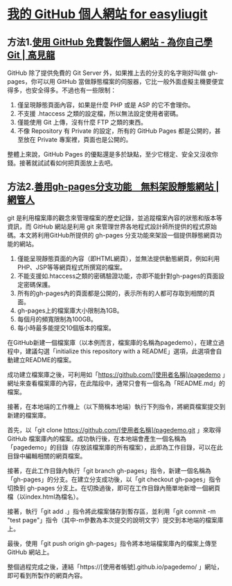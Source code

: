 # [我的 GitHub 個人網站 for easyliugit](https://easyliugit.github.io)

## 方法1.[使用 GitHub 免費製作個人網站 - 為你自己學 Git | 高見龍](https://gitbook.tw/chapters/github/using-github-pages)

GitHub 除了提供免費的 Git Server 外，如果推上去的分支的名字剛好叫做 gh-pages，你可以用 GitHub 當做靜態檔案的伺服器，它比一般外面虛擬主機要便宜得多，也安全得多。不過也有一些限制：

1. 僅呈現靜態頁面內容，如果是什麼 PHP 或是 ASP 的它不會理你。
2. 不支援 .htaccess 之類的設定檔，所以無法設定使用者密碼。
3. 僅能使用 Git 上傳，沒有什麼 FTP 之類的東西。
4. 不像 Repository 有 Private 的設定，所有的 GitHub Pages 都是公開的，甚至放在 Private 專案裡，頁面也是公開的。

整體上來說，GitHub Pages 的優點還是多於缺點，至少它穩定、安全又沒收你錢。接著就試試看如何把頁面放上去吧。

## 方法2.[善用gh-pages分支功能　無料架設靜態網站 | 網管人](https://www.netadmin.com.tw/netadmin/zh-tw/technology/89C148A5BC09490785753668A11280B8)

git 是利用檔案庫的觀念來管理檔案的歷史記錄，並追蹤檔案內容的狀態和版本等資訊，而 GitHub 網站是利用 git 來管理世界各地程式設計師所提供的程式原始碼。本文將利用GitHub所提供的 gh-pages 分支功能來架設一個提供靜態網頁功能的網站。

1. 僅能呈現靜態頁面的內容（即HTML網頁），並無法提供動態網頁，例如利用PHP、JSP等等網頁程式所撰寫的檔案。
2. 不能支援如.htaccess之類的密碼驗證功能，亦即不能針對gh-pages的頁面設定密碼保護。
3. 所有的gh-pages內的頁面都是公開的，表示所有的人都可存取到相關的頁面。
4. gh-pages上的檔案庫大小限制為1GB。
5. 每個月的頻寬限制為100GB。
6. 每小時最多能提交10個版本的檔案。

在GitHub新建一個檔案庫（以本例而言，檔案庫的名稱為pagedemo），在建立過程中，建議勾選「initialize this repository with a README」選項，此選項會自動建立README的檔案。

成功建立檔案庫之後，可利用如「https://github.com/[使用者名稱]/pagedemo 」網址來查看檔案庫的內容，在此階段中，通常只會有一個名為「README.md」的檔案。

接著，在本地端的工作機上（以下簡稱本地端）執行下列指令，將網頁檔案提交到新建的檔案庫。

首先，以「git clone https://github.com/[使用者名稱]/pagedemo.git 」來取得 GitHub 檔案庫內的檔案。成功執行後，在本地端會產生一個名稱為「pagedemo」的目錄（存放該檔案庫的所有檔案），此即為工作目錄，可以在此目錄中編輯相關的網頁檔案。

接著，在此工作目錄內執行「git branch gh-pages」指令，新建一個名稱為「gh-pages」的分支。在建立分支成功後，以「git checkout gh-pages」指令切換到 gh-pages 分支上。在切換過後，即可在工作目錄內簡單地新增一個網頁檔（以index.html為檔名）。

接著，執行「git add .」指令將此檔案儲存到暫存區，並利用「git commit -m "test page"」指令（其中-m參數為本次提交的說明文字）提交到本地端的檔案庫上。

最後，使用「git push origin gh-pages」指令將本地端檔案庫內的檔案上傳至 GitHub 網站上。

整個過程完成之後，連結「https://[使用者帳號].github.io/pagedemo/ 」網址，即可看到所製作的網頁內容。
